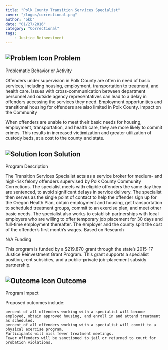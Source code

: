 ```yaml
---
title: "Polk County Transition Services Specialist"
cover: "/logos/correctional.png"
author: "okb"
date: "01/27/2016"
category: "Correctional"
tags:
    - Justice Reinvestment
---
```


## ![Problem Icon](https://github.com/google/material-design-icons/raw/master/alert/1x_web/ic_error_outline_black_48dp.png "Problem") Problem

Problematic Behavior or Activity

Offenders under supervision in Polk County are often in need of basic services, including housing, employment, transportation to treatment, and health care. Issues with cross-communication between department personnel and outside agency representatives can lead to a delay in offenders accessing the services they need. Employment opportunities and transitional housing for offenders are also limited in Polk County.
Impact on the Community

When offenders are unable to meet their basic needs for housing, employment, transportation, and health care, they are more likely to commit crimes. This results in increased victimization and greater utilization of custody beds, at a cost to the county and state.

## ![Solution Icon](https://github.com/google/material-design-icons/raw/master/action/1x_web/ic_lightbulb_outline_black_48dp.png "Solution") Solution

Program Description

The Transition Services Specialist acts as a service broker for medium- and high-risk felony offenders supervised by Polk County Community Corrections. The specialist meets with eligible offenders the same day they are sentenced, to avoid significant delays in service delivery. The specialist then serves as the single point of contact to help the offender sign up for the Oregon Health Plan, obtain employment and housing, get transportation to scheduled treatment groups, commit to an exercise plan, and meet other basic needs.
The specialist also works to establish partnerships with local employers who are willing to offer temporary job placement for 30 days and full-time employment thereafter. The employer and the county split the cost of the offender’s first month’s wages.
Based on Research

N/A
Funding

This program is funded by a $219,870 grant through the state’s 2015-17 Justice Reinvestment Grant Program. This grant supports a specialist position, rent subsidies, and a public-private job-placement subsidy partnership.

## ![Outcome Icon](https://github.com/google/material-design-icons/raw/master/action/1x_web/ic_view_list_black_48dp.png "Outcome") Outcome

Program Impact

Proposed outcomes include:

    percent of all offenders working with a specialist will become employed, obtain approved housing, and enroll in and attend treatment as scheduled.
    percent of all offenders working with a specialist will commit to a physical exercise program.
    Participants will miss fewer treatment meetings.
    Fewer offenders will be sanctioned to jail or returned to court for probation violations.


